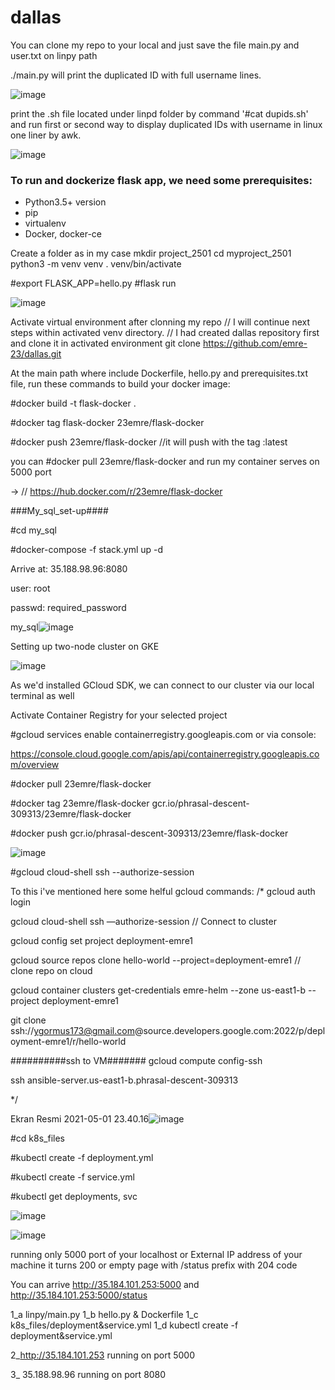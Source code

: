 # dallas

You can clone my repo to your local and just save the file main.py and user.txt on linpy path

./main.py will print the duplicated ID with full username lines.

![image](https://user-images.githubusercontent.com/53182424/116794478-e4e68280-aad5-11eb-91e9-4672927d9db4.png)


print the .sh file located under linpd folder by command '#cat dupids.sh' and run first or second way to display duplicated IDs with username in linux one liner by awk.

![image](https://user-images.githubusercontent.com/53182424/116794747-25470000-aad8-11eb-8802-91722f2b7124.png)


### To run and dockerize flask app, we need some prerequisites:
  - Python3.5+ version
  - pip
  - virtualenv
  - Docker, docker-ce

Create a folder as in my case mkdir project_2501
cd myproject_2501
python3 -m venv venv
. venv/bin/activate

#export FLASK_APP=hello.py
#flask run

![image](https://user-images.githubusercontent.com/53182424/116795030-95568580-aada-11eb-9533-9e9a6318c413.png)

Activate virtual environment after clonning my repo
// I will continue next steps within activated venv directory.
// I had created dallas repository first and clone it in activated environment 
git clone https://github.com/emre-23/dallas.git

At the main path where include Dockerfile, hello.py and prerequisites.txt file, run these commands to build your docker image:

#docker build -t flask-docker .

#docker tag flask-docker 23emre/flask-docker

#docker push 23emre/flask-docker //it will push with the tag :latest

you can #docker pull 23emre/flask-docker and run my container serves on 5000 port

-> // https://hub.docker.com/r/23emre/flask-docker


###My_sql_set-up####

#cd my_sql

#docker-compose -f stack.yml up -d

Arrive at: 35.188.98.96:8080

user: root

passwd: required_password

my_sql![image](https://user-images.githubusercontent.com/53182424/116794415-6be72b00-aad5-11eb-85ed-45d9caa03e91.png)

Setting up two-node cluster on GKE

![image](https://user-images.githubusercontent.com/53182424/116794508-1f501f80-aad6-11eb-91aa-9b641b15e075.png)

As we'd installed GCloud SDK, we can connect to our cluster via our local terminal as well

Activate Container Registry for your selected project

#gcloud services enable containerregistry.googleapis.com 
or via console:

https://console.cloud.google.com/apis/api/containerregistry.googleapis.com/overview

#docker pull 23emre/flask-docker

#docker tag 23emre/flask-docker gcr.io/phrasal-descent-309313/23emre/flask-docker

#docker push gcr.io/phrasal-descent-309313/23emre/flask-docker

![image](https://user-images.githubusercontent.com/53182424/116795932-27fa2300-aae1-11eb-9faf-0a122917952e.png)


#gcloud cloud-shell ssh --authorize-session

To this i've mentioned here some helful gcloud commands:
/*
gcloud auth login

gcloud cloud-shell ssh —authorize-session // Connect to cluster

gcloud config set project deployment-emre1

gcloud source repos clone hello-world --project=deployment-emre1 // clone repo on cloud

gcloud container clusters get-credentials emre-helm --zone us-east1-b --project deployment-emre1

git clone ssh://ygormus173@gmail.com@source.developers.google.com:2022/p/deployment-emre1/r/hello-world


##########ssh to VM#######
gcloud compute config-ssh

ssh ansible-server.us-east1-b.phrasal-descent-309313

*/

Ekran Resmi 2021-05-01 23.40.16![image](https://user-images.githubusercontent.com/53182424/116794595-d3ea4100-aad6-11eb-8c76-c4fed79bbd8e.png)

#cd k8s_files

#kubectl create -f deployment.yml

#kubectl create -f service.yml

#kubectl get deployments, svc

![image](https://user-images.githubusercontent.com/53182424/116794931-ae126b80-aad9-11eb-81b0-65ba9be2f1c0.png)

![image](https://user-images.githubusercontent.com/53182424/116794951-d9955600-aad9-11eb-9db7-c6ceef9b3102.png)

running only 5000 port of your localhost or External IP address of your machine it turns 200 or empty page with /status prefix with 204 code


You can arrive http://35.184.101.253:5000 and http://35.184.101.253:5000/status

1_a linpy/main.py
1_b hello.py & Dockerfile
1_c k8s_files/deployment&service.yml
1_d kubectl create -f deployment&service.yml

2_http://35.184.101.253 running on port 5000

3_ 35.188.98.96 running on port 8080
